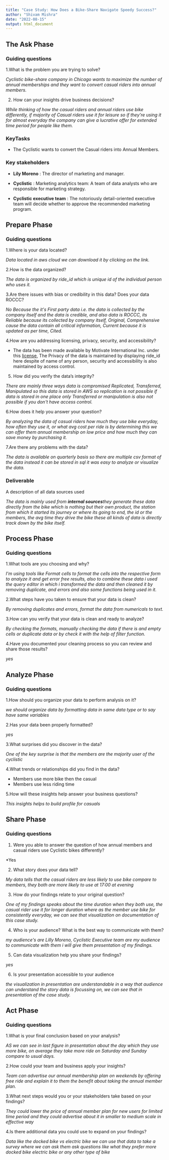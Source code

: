 ```yaml
---
title: "Case Study: How Does a Bike-Share Navigate Speedy Success?"
author: "Shivam Mishra"
date: "2022-08-15"
output: html_document
---
```


## The Ask Phase

### Guiding questions

1.What is the problem you are trying to solve?

*Cyclistic bike-share company in Chicago wants to maximize the number of annual memberships and they want to convert casual riders into annual members.*

2. How can your insights drive business decisions?

*While thinking of how the casual riders and annual riders use bike differently, if majority of Casual riders use it for leisure so if they're using it for almost everyday the company can give a lucrative offer for extended time period for people like them.*


### KeyTasks

* The Cyclistic wants to convert the  Casual riders into Annual Members.

### Key stakeholders

* **Lily Moreno** : The director of marketing and manager.

* **Cyclistic** : Marketing analytics team: A team of data analysts who are responsible for marketing strategy.

* **Cyclistic executive team** : The notoriously detail-oriented executive team will decide whether to approve the recommended marketing program.


## Prepare Phase

### Guiding questions

1.Where is your data located?

*Data located in aws cloud we can download it by clicking on the link.*

2.How is the data organized?

*The data is organized by ride_id which is unique id of the individual person who uses it.* 

3.Are there issues with bias or credibility in this data? Does your data ROCCC?

*No Because the it's First party data i.e. the data is collected by the company itself and the data is credible, and also data is ROCCC, its Reliable because its collected by company itself, Original, Comprehensive cause the data contain all critical information, Current because it is updated as per time, Cited.*  

4.How are you addressing licensing, privacy, security, and accessibility?

* The data has been made available by
Motivate International Inc. under this [license](https://ride.divvybikes.com/data-license-agreement), The Privacy of the data is maintained by displaying ride_id here despite of name of any person, security and accessibility is also maintained by access control.

5. How did you verify the data’s integrity?

*There are mainly three ways data is compromised Replicated, Transferred, Manipulated so this data is stored in AWS so replication is not possible if data is stored in one place only Transferred or manipulation is also not possible if you don't have access control.* 

6.How does it help you answer your question?

*By analyzing the data of casual riders how much they use bike everyday, how often they use it, or what avg cost per ride is by determining this we can offer them annual membership on low price and how much they can save money by purchasing it.*

7.Are there any problems with the data?

*The data is available on quarterly basis so there are multiple csv format of the data instead it can be stored in sql it was easy to analyze or visualize the data.*


### Deliverable

A description of all data sources used

*The data is mainly used from **internal sources**they generate these data directly from the bike which is nothing but their own product, the station from which it started its journey or where its going to end, the id or the members, the avg time they drive the bike these all kinds of data is directly track down by the bike itself.* 


## Process Phase

### Guiding questions

1.What tools are you choosing and why?

*I'm using tools like Format cells to format the cells into the respective form to analyze it and get error free results, also to combine these data i used the query editor in which i transformed the data and then cleaned it by removing duplicate, and errors and also some functions being used in it.*

2.What steps have you taken to ensure that your data is clean?

*By removing duplicates and errors, format the data from numericals to text.*

3.How can you verify that your data is clean and ready to analyze?

*By checking the formats, manually checking the data if there is and empty cells or duplicate data or by check it with the help of filter function.*

4.Have you documented your cleaning process so you can review and share those results?

*yes*


## Analyze Phase

### Guiding questions

1.How should you organize your data to perform analysis on it?

*we should organize data by formatting data in same data type or to say have same variables*

2.Has your data been properly formatted?

*yes*

3.What surprises did you discover in the data?

*One of the key surprise is that the members are the majority user of the cyclistic*

4.What trends or relationships did you find in the data?

* Members use more bike then the casual
* Members use less riding time 

5.How will these insights help answer your business questions?

*This insights helps to build profile for casuals*


## Share Phase

### Guiding questions

1. Were you able to answer the question of how annual members and casual riders use Cyclistic bikes differently?

*Yes

2. What story does your data tell?

*My data tells that the casual riders are less likely to use bike compare to members, they both are more likely to use at 17:00 at evening* 

3. How do your findings relate to your original question?

*One of my findings speaks about the time duration when they both use, the casual rider use it for longer duration where as the member use bike for consistently everyday, we can see that visualization on documentation of this case study.*



4. Who is your audience? What is the best way to communicate with them?

*my audience's are Lilly Moreno, Cyclistic Executive team are my audience to communicate with them i will give them presentation of my findings.* 

5. Can data visualization help you share your findings?

*yes*

6. Is your presentation accessible to your audience

*the visualization in presentation are understandable in a way that audience can understand the story data is focussing on, we can see that in presentation of the case study.*

## Act Phase

### Guiding questions

1.What is your final conclusion based on your analysis?

*AS we can see in last figure in presentation about the day which they use more bike, on average they take more ride on Saturday and Sunday compare to  usual days.*

2.How could your team and business apply your insights?

*Team can advertise our annual membership plan on weekends by offering free ride and explain it to them the benefit about taking the annual member plan.*

3.What next steps would you or your stakeholders take based on your findings?

*They could lower the price of annual member plan for new users for limited time period and they could advertise about it in smaller to medium scale in effective way*

4.Is there additional data you could use to expand on your findings?

*Data like the docked bike vs electric bike we can use that data to take a survey where we can ask them ask questions like what they prefer more docked bike electric bike or any other type of bike*
